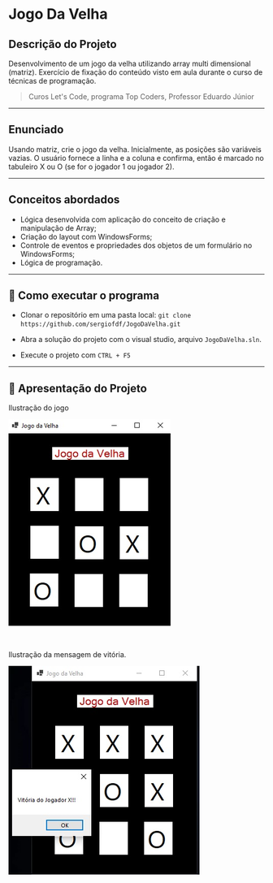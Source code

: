 # Jogo Da Velha

## Descrição do Projeto
Desenvolvimento de um jogo da velha utilizando array multi dimensional (matriz).
Exercício de fixação do conteúdo visto em aula durante o curso de técnicas de programação.

> Curos Let's Code, programa Top Coders, Professor Eduardo Júnior

---
## Enunciado

Usando matriz, crie o jogo da velha. Inicialmente, as posições são variáveis vazias. O usuário fornece a linha e a coluna e confirma, então é marcado no tabuleiro X ou O (se for o jogador 1 ou jogador 2).

---

## Conceitos abordados
- Lógica desenvolvida com aplicação do conceito de criação e manipulação de Array;
- Criação do layout com WindowsForms;
- Controle de eventos e propriedades dos objetos de um formulário no WindowsForms;
- Lógica de programação.

--- 
## 🚀 Como executar o programa
- Clonar o repositório em uma pasta local:
    `git clone https://github.com/sergiofdf/JogoDaVelha.git`
  
- Abra a solução do projeto com o visual studio, arquivo `JogoDaVelha.sln`.

- Execute o projeto com `CTRL + F5`

---
## 📲 Apresentação do Projeto

Ilustração do jogo

![UML](print1.jpg "Jogo em andamento")

<br>

Ilustração da mensagem de vitória.

![UML](print2.jpg "Vitória jogador X")